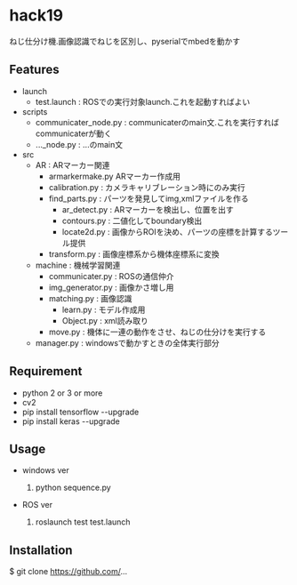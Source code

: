 # hack19
ねじ仕分け機.画像認識でねじを区別し、pyserialでmbedを動かす

## Features

- launch
    - test.launch : ROSでの実行対象launch.これを起動すればよい
- scripts
    - communicater_node.py : communicaterのmain文.これを実行すればcommunicaterが動く
    - ..._node.py : ...のmain文
- src
    - AR : ARマーカー関連
        - armarkermake.py ARマーカー作成用
        - calibration.py : カメラキャリブレーション時にのみ実行
        - find_parts.py : パーツを発見してimg,xmlファイルを作る
            - ar_detect.py : ARマーカーを検出し、位置を出す
            - contours.py : 二値化してboundary検出
            - locate2d.py : 画像からROIを決め、パーツの座標を計算するツール提供
        - transform.py : 画像座標系から機体座標系に変換
    - machine : 機械学習関連
        - communicater.py : ROSの通信仲介
        - img_generator.py : 画像かさ増し用
        - matching.py : 画像認識
            - learn.py : モデル作成用
            - Object.py : xml読み取り
        - move.py : 機体に一連の動作をさせ、ねじの仕分けを実行する
    - manager.py : windowsで動かすときの全体実行部分

## Requirement

- python 2 or 3 or more
- cv2
- pip install tensorflow --upgrade
- pip install keras --upgrade

## Usage

- windows ver
    1. python sequence.py

- ROS ver
    1. roslaunch test test.launch

## Installation
$ git clone https://github.com/...
